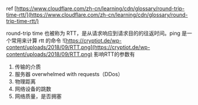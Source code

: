 ref
[https://www.cloudflare.com/zh-cn/learning/cdn/glossary/round-trip-time-rtt/](https://www.cloudflare.com/zh-cn/learning/cdn/glossary/round-trip-time-rtt/)

round-trip time 也被称为 RTT，是从请求响应到请求目的的往返时间。ping 是一个常用来计算 rtt 的命令
![https://cryptiot.de/wp-content/uploads/2018/09/RTT.png](https://cryptiot.de/wp-content/uploads/2018/09/RTT.png)
影响RTT的参数有

1. 传输的介质
1. 服务器 overwhelmed with requests（DDos）
1. 物理距离
1. 网络设备的跳数
1. 网络质量，是否拥塞
